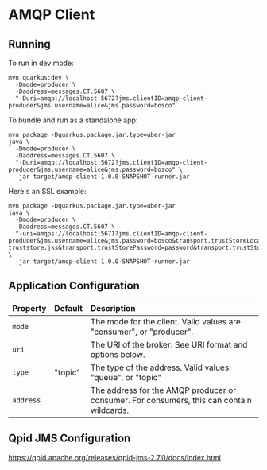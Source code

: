 # AMQP Client

## Running

To run in dev mode:

```
mvn quarkus:dev \
  -Dmode=producer \
  -Daddress=messages.CT.5607 \
  "-Duri=amqp://localhost:5672?jms.clientID=amqp-client-producer&jms.username=alice&jms.password=bosco"
```

To bundle and run as a standalone app:

```
mvn package -Dquarkus.package.jar.type=uber-jar
java \
  -Dmode=producer \
  -Daddress=messages.CT.5607 \
  "-Duri=amqp://localhost:5672?jms.clientID=amqp-client-producer&jms.username=alice&jms.password=bosco" \
  -jar target/amqp-client-1.0.0-SNAPSHOT-runner.jar
```

Here's an SSL example:

```
mvn package -Dquarkus.package.jar.type=uber-jar
java \
  -Dmode=producer \
  -Daddress=messages.CT.5607 \
  "-uri=amqps://localhost:5671?jms.clientID=amqp-client-producer&jms.username=alice&jms.password=bosco&transport.trustStoreLocation=$PROJECT_ROOT/artemis/tls/client-truststore.jks&transport.trustStorePassword=password&transport.trustStoreType=PKCS12" \
  -jar target/amqp-client-1.0.0-SNAPSHOT-runner.jar
```

## Application Configuration

| Property  | Default | Description                                                                               |
|:----------|:--------|:------------------------------------------------------------------------------------------|
| `mode`    |         | The mode for the client. Valid values are "consumer", or "producer".                      |
| `uri`     |         | The URI of the broker. See URI format and options below.                                  |
| `type`    | "topic" | The type of the address. Valid values: "queue", or "topic"                                |
| `address` |         | The address for the AMQP producer or consumer. For consumers, this can contain wildcards. |

## Qpid JMS Configuration

https://qpid.apache.org/releases/qpid-jms-2.7.0/docs/index.html